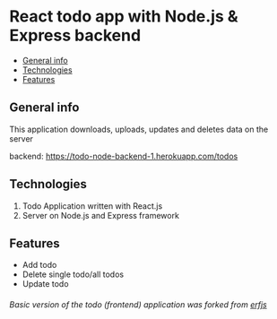 # React todo app with Node.js & Express backend

* [General info](#general-info)
* [Technologies](#technologies)
* [Features](#features)


## General info
This application downloads, uploads, updates and deletes data on the server 

backend: https://todo-node-backend-1.herokuapp.com/todos

## Technologies
1. Todo Application written with React.js
2. Server on Node.js and Express framework

## Features 
- Add todo
- Delete single todo/all todos
- Update todo

###### Basic version of the todo (frontend) application was forked from [erfjs](https://github.com/erfjs/Todo-list)
